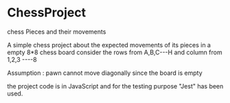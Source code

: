# ChessProject
chess Pieces and their movements

A simple chess project about the expected movements of its pieces in a empty 8*8 chess board consider the rows
from A,B,C---H and column from 1,2,3 ----8

Assumption : pawn cannot move diagonally since the board is empty

the project code is in JavaScript and for the testing purpose "Jest" has been used.
